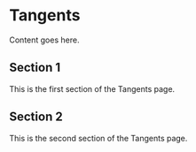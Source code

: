 # Tangents

Content goes here.

## Section 1

This is the first section of the Tangents page.

## Section 2

This is the second section of the Tangents page.

